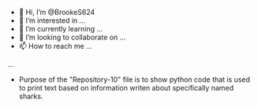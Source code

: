 - 👋 Hi, I’m @BrookeS624
- 👀 I’m interested in ...
- 🌱 I’m currently learning ...
- 💞️ I’m looking to collaborate on ...
- 📫 How to reach me ...

<!---
BrookeS624/BrookeS624 is a ✨ special ✨ repository because its `README.md` (this file) appears on your GitHub profile.
You can click the Preview link to take a look at your changes.
--->

...

 - Purpose of the "Repository-10" file is to show python code that is used to print text based on information writen about specifically named sharks.
